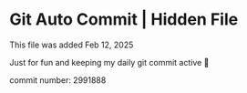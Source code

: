 # Git Auto Commit | Hidden File

This file was added Feb 12, 2025

Just for fun and keeping my daily git commit active 🤪

commit number: 2991888
